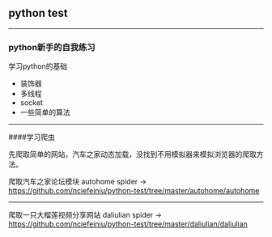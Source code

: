  ##  python test
 
----
### python新手的自我练习


学习python的基础

- 装饰器
- 多线程
- socket
- 一些简单的算法

---

####学习爬虫

先爬取简单的网站，汽车之家动态加载，没找到不用模拟器来模拟浏览器的爬取方法。

爬取汽车之家论坛模块
autohome spider -> https://github.com/nciefeiniu/python-test/tree/master/autohome/autohome

---

爬取一只大榴莲视频分享网站
daliulian spider -> https://github.com/nciefeiniu/python-test/tree/master/daliulian/daliulian

